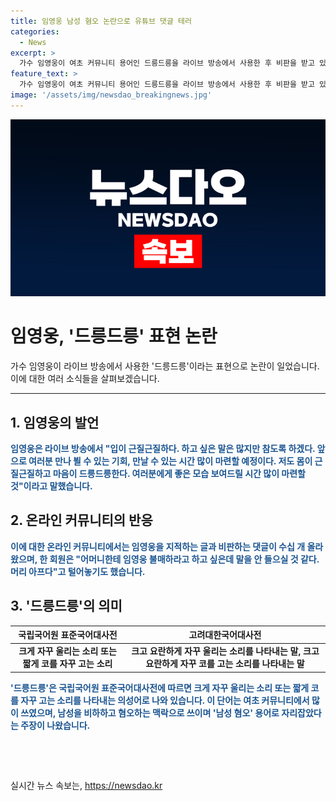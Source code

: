 ```yaml
---
title: 임영웅 남성 혐오 논란으로 유튜브 댓글 테러
categories:
  - News
excerpt: >
  가수 임영웅이 여초 커뮤니티 용어인 드릉드릉을 라이브 방송에서 사용한 후 비판을 받고 있다. 논란이 불거진 후, 온라인 커뮤니티에는 임영웅을 비판하는 글이 수십 개 올라오고, 댓글도 2000개 이상 달렸다. 비판자들은 해당 표현이 여성 혐오를 유발하는 용어로 여겨지며, 가수의 발언을 비판하고 있다. 드릉드릉은 고려대한국어대사전에서는 크고 요란하게 자꾸 울리는 소리를 나타내는 말로 정의되고 있으며, 개그우먼 김신영의 발언에서 유래되었으나, 남성 혐오의 용어로 해석되기도 한다.
feature_text: >
  가수 임영웅이 여초 커뮤니티 용어인 드릉드릉을 라이브 방송에서 사용한 후 비판을 받고 있다. 논란이 불거진 후, 온라인 커뮤니티에는 임영웅을 비판하는 글이 수십 개 올라오고, 댓글도 2000개 이상 달렸다. 비판자들은 해당 표현이 여성 혐오를 유발하는 용어로 여겨지며, 가수의 발언을 비판하고 있다. 드릉드릉은 고려대한국어대사전에서는 크고 요란하게 자꾸 울리는 소리를 나타내는 말로 정의되고 있으며, 개그우먼 김신영의 발언에서 유래되었으나, 남성 혐오의 용어로 해석되기도 한다.
image: '/assets/img/newsdao_breakingnews.jpg'
---
```


<p><img src="/assets/img/newsdao_breakingnews.jpg" alt="koreaapp 속보" /></p>

<h1>임영웅, '드릉드릉' 표현 논란</h1>

<p data-ke-size="size16">가수 임영웅이 라이브 방송에서 사용한 '드릉드릉'이라는 표현으로 논란이 일었습니다. 이에 대한 여러 소식들을 살펴보겠습니다.</p>

<hr>

<h2 data-ke-size="size26">1. 임영웅의 발언</h2>

<p><b><span style="color: #1a5490;">임영웅은 라이브 방송에서 "입이 근질근질하다. 하고 싶은 말은 많지만 참도록 하겠다. 앞으로 여러분 만나 뵐 수 있는 기회, 만날 수 있는 시간 많이 마련할 예정이다. 저도 몸이 근질근질하고 마음이 드릉드릉한다. 여러분에게 좋은 모습 보여드릴 시간 많이 마련할 것"이라고 말했습니다.</span></b></p>

<h2 data-ke-size="size26">2. 온라인 커뮤니티의 반응</h2>

<p><b><span style="color: #1a5490;">이에 대한 온라인 커뮤니티에서는 임영웅을 지적하는 글과 비판하는 댓글이 수십 개 올라왔으며, 한 회원은 "어머니한테 임영웅 불매하라고 하고 싶은데 말을 안 들으실 것 같다. 머리 아프다"고 털어놓기도 했습니다.</span></b></p>

<h2 data-ke-size="size26">3. '드릉드릉'의 의미</h2>

<table>
    <thead>
        <tr>
            <th style="text-align: center; height: 17px;"><b>국립국어원 표준국어대사전</b></th>
            <th style="text-align: center; height: 17px;"><b>고려대한국어대사전</b></th>
        </tr>
    </thead>
    <tbody>
        <tr>
            <td style="text-align: center; height: 17px;"><b>크게 자꾸 울리는 소리 또는 짧게 코를 자꾸 고는 소리</b></td>
            <td style="text-align: center; height: 17px;"><b>크고 요란하게 자꾸 울리는 소리를 나타내는 말, 크고 요란하게 자꾸 코를 고는 소리를 나타내는 말</b></td>
        </tr>
    </tbody>
</table>

<p><b><span style="color: #1a5490;">'드릉드릉'은 국립국어원 표준국어대사전에 따르면 크게 자꾸 울리는 소리 또는 짧게 코를 자꾸 고는 소리를 나타내는 의성어로 나와 있습니다. 이 단어는 여초 커뮤니티에서 많이 쓰였으며, 남성을 비하하고 혐오하는 맥락으로 쓰이며 '남성 혐오' 용어로 자리잡았다는 주장이 나왔습니다.</span></b></p>

<p><br></p>

<p data-ke-size="size16">&nbsp;</p>
실시간 뉴스 속보는, <a href="https://newsdao.kr" rel="dofollow">https://newsdao.kr</a>


